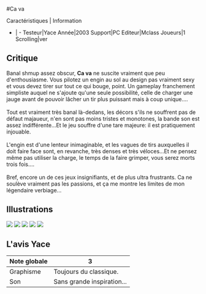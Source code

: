 #Ca va

Caractéristiques | Information
- | -
Testeur|Yace
Année|2003
Support|PC
Editeur|Mclass
Joueurs|1
Scrolling|ver

## Critique
Banal shmup assez obscur, <b>Ca va</b> ne suscite vraiment que peu d'enthousiasme. Vous pilotez un engin au sol au design pas vraiment sexy et vous devez tirer sur tout ce qui bouge, point. Un gameplay franchement simpliste auquel ne s'ajoute qu'une seule possibilité, celle de charger une jauge avant de pouvoir lâcher un tir plus puissant mais à coup unique....<br/><br/>Tout est vraiment très banal là-dedans, les décors s'ils ne souffrent pas de défaut majaueur, n'en sont pas moins tristes et monotones, la bande son est assez indifférente...Et le jeu souffre d'une tare majeure: il est pratiquement injouable.<br/><br/>L'engin est d'une lenteur inimaginable, et les vagues de tirs auxquelles il doit faire face sont, en revanche, très denses et très véloces...Et ne pensez même pas utiliser la charge, le temps de la faire grimper, vous serez morts trois fois....<br/><br/>Bref, encore un de ces jeux insignifiants, et de plus ultra frustrants. Ca ne soulève vraiment pas les passions, et ça me montre les limites de mon légendaire verbiage...

## Illustrations
![](http://www.shmup.com/images/thumbs/img_fiche_1_1076.JPG)
![](http://www.shmup.com/images/thumbs/img_fiche_2_1076.JPG)
![](http://www.shmup.com/images/thumbs/)
![](http://www.shmup.com/images/thumbs/)
![](http://www.shmup.com/images/thumbs/)

## L'avis Yace
Note globale|3
-|-
Graphisme|Toujours du classique.
Son|Sans grande inspiration...
